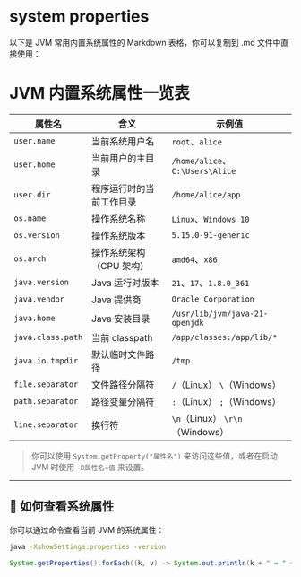 # system properties

以下是 JVM 常用内置系统属性的 Markdown 表格，你可以复制到 .md 文件中直接使用：

# JVM 内置系统属性一览表

| 属性名               | 含义             | 示例值                            |
|-------------------|----------------|--------------------------------|
| `user.name`       | 当前系统用户名        | `root`、`alice`                 |
| `user.home`       | 当前用户的主目录       | `/home/alice`、`C:\Users\Alice` |
| `user.dir`        | 程序运行时的当前工作目录   | `/home/alice/app`              |
| `os.name`         | 操作系统名称         | `Linux`、`Windows 10`           |
| `os.version`      | 操作系统版本         | `5.15.0-91-generic`            |
| `os.arch`         | 操作系统架构（CPU 架构） | `amd64`、`x86`                  |
| `java.version`    | Java 运行时版本     | `21`、`17`、`1.8.0_361`          |
| `java.vendor`     | Java 提供商       | `Oracle Corporation`           |
| `java.home`       | Java 安装目录      | `/usr/lib/jvm/java-21-openjdk` |
| `java.class.path` | 当前 classpath   | `/app/classes:/app/lib/*`      |
| `java.io.tmpdir`  | 默认临时文件路径       | `/tmp`                         |
| `file.separator`  | 文件路径分隔符        | `/`（Linux） `\`（Windows）        |
| `path.separator`  | 路径变量分隔符        | `:`（Linux） `;`（Windows）        |
| `line.separator`  | 换行符            | `\n`（Linux） `\r\n`（Windows）    |

> 你可以使用 `System.getProperty("属性名")` 来访问这些值，或者在启动 JVM 时使用 `-D属性名=值` 来设置。

---

## 🧪 如何查看系统属性

你可以通过命令查看当前 JVM 的系统属性：

```bash
java -XshowSettings:properties -version
```
``` java
System.getProperties().forEach((k, v) -> System.out.println(k + " = " + v));
```
